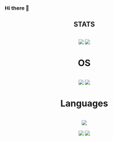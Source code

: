 ### Hi there 👋

<div align="center">

## STATS

  <br/>
  <img src="https://img.shields.io/github/stars/honakac?style=for-the-badge"/>
  <img src="https://img.shields.io/github/followers/honakac?style=for-the-badge"/>
  <br/>

# OS
  
  <br/>
  <img src="https://img.shields.io/badge/Void%20linux-green.svg?style=for-the-badge&logo=linux"/>
  <img src="https://img.shields.io/badge/Windows%2010-blue.svg?style=for-the-badge&logo=windows"/>
  <br/>

# Languages
  
  <br/>
  <img src="https://skillicons.dev/icons?i=cpp,c,bash,js,nodejs&perline=10"/>
  <br/>
  <br/>
  <img src="https://github-readme-stats.vercel.app/api?username=honakac&show_icons=true&theme=radical" />
  <img src="https://github-readme-stats.vercel.app/api/top-langs/?username=honakac&show_icons=true&theme=radical" />
</div>

